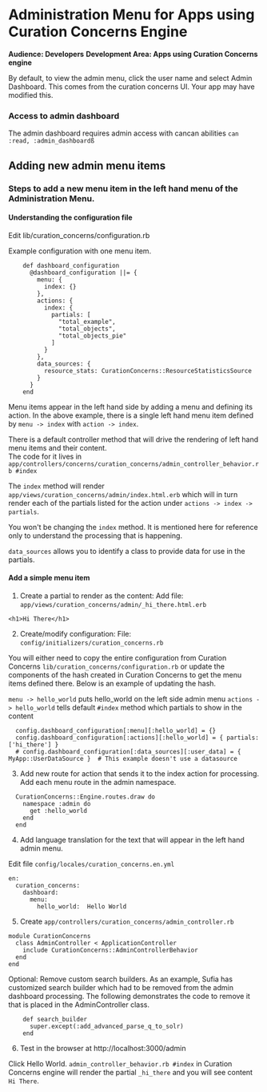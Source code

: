 # Administration Menu for Apps using Curation Concerns Engine

**Audience:  Developers**
**Development Area:  Apps using Curation Concerns engine**

By default, to view the admin menu, click the user name and select Admin Dashboard.  This comes from the curation concerns
UI.  Your app may have modified this.

### Access to admin dashboard

The admin dashboard requires admin access with cancan abilities `can :read, :admin_dashboardß`

## Adding new admin menu items

### Steps to add a new menu item in the left hand menu of the Administration Menu.

#### Understanding the configuration file

Edit lib/curation_concerns/configuration.rb

Example configuration with one menu item.
```
    def dashboard_configuration
      @dashboard_configuration ||= {
        menu: {
          index: {}
        },
        actions: {
          index: {
            partials: [
              "total_example",
              "total_objects",
              "total_objects_pie"
            ]
          }
        },
        data_sources: {
          resource_stats: CurationConcerns::ResourceStatisticsSource
        }
      }
    end
```

Menu items appear in the left hand side by adding a menu and defining its action.  In the above example, there is a 
single left hand menu item defined by `menu -> index` with `action -> index`.

There is a default controller method that will drive the rendering of left hand menu items and their content.  
The code for it lives in `app/controllers/concerns/curation_concerns/admin_controller_behavior.rb #index`  

The `index` method will render `app/views/curation_concerns/admin/index.html.erb` which will in turn render each of the partials
listed for the action under `actions -> index -> partials`.

You won't be changing the `index` method.  It is mentioned here for reference only to understand the processing that is 
happening.

`data_sources` allows you to identify a class to provide data for use in the partials.


#### Add a simple menu item

1) Create a partial to render as the content:  Add file: `app/views/curation_concerns/admin/_hi_there.html.erb`
```
<h1>Hi There</h1>
```

2) Create/modify configuration:  File: `config/initializers/curation_concerns.rb`

You will either need to copy the entire configuration from Curation Concerns `lib/curation_concerns/configuration.rb` or
update the components of the hash created in Curation Concerns to get the menu items defined there.  Below is an example of 
updating the hash.

`menu -> hello_world` puts hello_world on the left side admin menu
`actions -> hello_world` tells default `#index` method which partials to show in the content

```
  config.dashboard_configuration[:menu][:hello_world] = {}
  config.dashboard_configuration[:actions][:hello_world] = { partials: ['hi_there'] }
  # config.dashboard_configuration[:data_sources][:user_data] = { MyApp::UserDataSource }  # This example doesn't use a datasource
```

3) Add new route for action that sends it to the index action for processing.  Add each menu route in the admin namespace.

```
  CurationConcerns::Engine.routes.draw do
    namespace :admin do
      get :hello_world
    end
  end
```

4) Add language translation for the text that will appear in the left hand admin menu.

Edit file `config/locales/curation_concerns.en.yml`

```
en:
  curation_concerns:
    dashboard:
      menu:
        hello_world:  Hello World
```

5) Create `app/controllers/curation_concerns/admin_controller.rb`

```
module CurationConcerns
  class AdminController < ApplicationController
    include CurationConcerns::AdminControllerBehavior
  end
end
```

Optional:  Remove custom search builders.  As an example, Sufia has customized search builder which had to be removed 
from the admin dashboard processing.  The following demonstrates the code to remove it that is placed in the AdminController class.

```
    def search_builder
      super.except(:add_advanced_parse_q_to_solr)
    end
```

6) Test in the browser at http://localhost:3000/admin

Click Hello World.  `admin_controller_behavior.rb #index` in Curation Concerns engine will render the partial `_hi_there` 
and you will see content `Hi There`.


